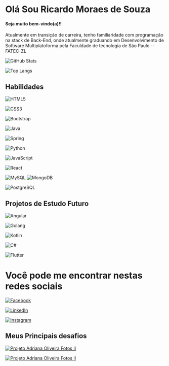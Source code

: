 # Olá Sou Ricardo Moraes de Souza

#### Seja muito bem-vindo(a)!!

Atualmente em transição de carreira, tenho familiaridade com programação na stack de Back-End, onde atualmente graduando em Desenvolvimento de Software Multiplatoforma pela Faculdade de tecnologia de São Paulo -- FATEC-ZL

![GitHub Stats](https://github-readme-stats.vercel.app/api?username=Parmaxxx&theme=transparent&bg_color=000&border_color=30A3DC&show_icons=true&icon_color=30A3DC&title_color=E94D5F&text_color=FFF)

![Top Langs](https://github-readme-stats-git-masterrstaa-rickstaa.vercel.app/api/top-langs/?username=Parmaxxx&layout=compact&bg_color=000&border_color=30A3DC&title_color=E94D5F&text_color=FFF)

## Habilidades

![HTML5](https://img.shields.io/badge/HTML5-E34F26?style=for-the-badge&logo=html5&logoColor=white)

![CSS3](https://img.shields.io/badge/CSS3-1572B6?style=for-the-badge&logo=css3&logoColor=white)

![Bootstrap](https://img.shields.io/badge/-boostrap-0D1117?style=for-the-badge&logo=bootstrap&labelColor=0D1117)

![Java](https://img.shields.io/badge/java-%23ED8B00.svg?style=for-the-badge&logo=openjdk&logoColor=white)

![Spring](https://img.shields.io/badge/spring-%236DB33F.svg?style=for-the-badge&logo=spring&logoColor=white)

![Python](https://img.shields.io/badge/python-3670A0?style=for-the-badge&logo=python&logoColor=ffdd54)

![JavaScript](https://img.shields.io/badge/JavaScript-F7DF1E?style=for-the-badge&logo=javascript&logoColor=black)

![React](https://img.shields.io/badge/React-20232A?style=for-the-badge&logo=react&logoColor=61DAFB)

![MySQL](https://img.shields.io/badge/MySQL-00000F?style=for-the-badge&logo=mysql&logoColor=white)
![MongoDB](https://img.shields.io/badge/MongoDB-%234ea94b.svg?style=for-the-badge&logo=mongodb&logoColor=white)

![PostgreSQL](https://img.shields.io/badge/PostgreSQL-000?style=for-the-badge&logo=postgresql)

## Projetos de Estudo Futuro

![Angular](https://img.shields.io/badge/Angular-DD0031?style=for-the-badge&logo=angular&logoColor=white)

![Golang](https://img.shields.io/badge/Go-00ADD8?style=for-the-badge&logo=go&logoColor=white)

![Kotlin](https://img.shields.io/badge/Kotlin-0095D5?&style=for-the-badge&logo=kotlin&logoColor=white)

![C#](https://img.shields.io/badge/C%23-239120?style=for-the-badge&logo=c-sharp&logoColor=white)

![Flutter](https://img.shields.io/badge/Flutter-02569B?style=for-the-badge&logo=flutter&logoColor=white)

# Você pode me encontrar nestas redes sociais

[![Facebook](https://img.shields.io/badge/Facebook-1877F2?style=for-the-badge&logo=facebook&logoColor=white)](https://www.facebook.com/ricardo.moraesdesouza.3)

[![LinkedIn](https://img.shields.io/badge/LinkedIn-0077B5?style=for-the-badge&logo=linkedin&logoColor=white)](https://www.linkedin.com/in/ricardo-moraes-de-souza-6262b114a/)

[![Instagram](https://img.shields.io/badge/-Instagram-%23E4405F?style=for-the-badge&logo=instagram&logoColor=white)](https://www.instagram.com/ricmsouza/)

## Meus Principais desafios

[![Projeto Adriana Oliveira Fotos II](https://via.placeholder.com/728x90.png?text=Clique+Aqui+para+Explorar+o+Projeto)](https://github.com/Equipe-BooleanTech/Adriana_Oliveira_Fotos_II)

[![Projeto Adriana Oliveira Fotos II](https://via.placeholder.com/728x90.png?text=Clique+Aqui+para+Explorar+o+Projeto)](https://github.com/Parmaxxx/Projeto_Interdisciplinar_II)
